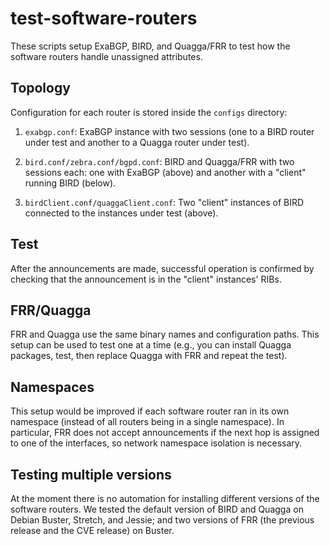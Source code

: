 # test-software-routers

These scripts setup ExaBGP, BIRD, and Quagga/FRR to test how the software routers handle unassigned attributes.

## Topology

Configuration for each router is stored inside the `configs` directory:

1. `exabgp.conf`: ExaBGP instance with two sessions (one to a BIRD
   router under test and another to a Quagga router under test).

2. `bird.conf/zebra.conf/bgpd.conf`: BIRD and Quagga/FRR with two
   sessions each: one with ExaBGP (above) and another with a "client"
   running BIRD (below).

3. `birdClient.conf/quaggaClient.conf`: Two "client" instances of BIRD
   connected to the instances under test (above).

## Test

After the announcements are made, successful operation is confirmed by checking that the announcement is in the "client" instances' RIBs.

## FRR/Quagga

FRR and Quagga use the same binary names and configuration paths. This setup can be used to test one at a time (e.g., you can install Quagga packages, test, then replace Quagga with FRR and repeat the test).

## Namespaces

This setup would be improved if each software router ran in its own
namespace (instead of all routers being in a single namespace). In
particular, FRR does not accept announcements if the next hop is
assigned to one of the interfaces, so network namespace isolation is
necessary.

## Testing multiple versions

At the moment there is no automation for installing different versions
of the software routers. We tested the default version of BIRD and
Quagga on Debian Buster, Stretch, and Jessie; and two versions
of FRR (the previous release and the CVE release) on Buster.
